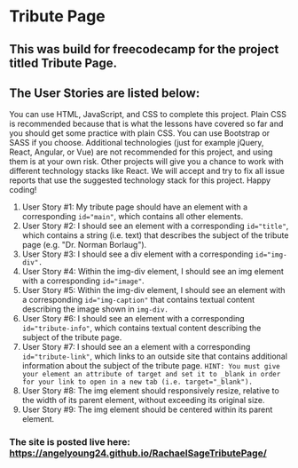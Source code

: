 # Tribute Page


## This was build for freecodecamp for the project titled Tribute Page.

## The User Stories are listed below:

You can use HTML, JavaScript, and CSS to complete this project. Plain CSS is recommended because that is what the lessons have covered so far and you should get some practice with plain CSS. You can use Bootstrap or SASS if you choose. Additional technologies (just for example jQuery, React, Angular, or Vue) are not recommended for this project, and using them is at your own risk. Other projects will give you a chance to work with different technology stacks like React. We will accept and try to fix all issue reports that use the suggested technology stack for this project. Happy coding!


1. User Story #1: My tribute page should have an element with a corresponding `id="main"`, which contains all other elements.
2. User Story #2: I should see an element with a corresponding `id="title"`, which contains a string (i.e. text) that describes the subject of the tribute page (e.g. "Dr. Norman Borlaug").
3. User Story #3: I should see a div element with a corresponding `id="img-div".`
4. User Story #4: Within the img-div element, I should see an img element with a corresponding `id="image"`.
5. User Story #5: Within the img-div element, I should see an element with a corresponding `id="img-caption"` that contains textual content describing the image shown in `img-div.`
6. User Story #6: I should see an element with a corresponding `id="tribute-info"`, which contains textual content describing the subject of the tribute page.
7. User Story #7: I should see an a element with a corresponding `id="tribute-link"`, which links to an outside site that contains additional information about the subject of the tribute page. ``HINT: You must give your element an attribute of target and set it to _blank in order for your link to open in a new tab (i.e. target="_blank").``
8. User Story #8: The img element should responsively resize, relative to the width of its parent element, without exceeding its original size.
9. User Story #9: The img element should be centered within its parent element.

### The site is posted live here: https://angelyoung24.github.io/RachaelSageTributePage/
